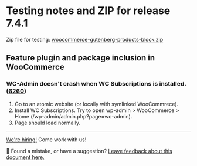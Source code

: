 # Testing notes and ZIP for release 7.4.1

Zip file for testing: [woocommerce-gutenberg-products-block.zip](https://github.com/woocommerce/woocommerce-gutenberg-products-block/files/8482828/woocommerce-gutenberg-products-block.zip)

## Feature plugin and package inclusion in WooCommerce

### WC-Admin doesn't crash when WC Subscriptions is installed. ([6260](https://github.com/woocommerce/woocommerce-gutenberg-products-block/pull/6260))

1. Go to an atomic website (or locally with symlinked WooCommrece).
2. Install WC Subscriptions.
   Try to open wp-admin > WooCommerce > Home (/wp-admin/admin.php?page=wc-admin).
3. Page should load normally.

<!-- FEEDBACK -->

---

[We're hiring!](https://woocommerce.com/careers/) Come work with us!

🐞 Found a mistake, or have a suggestion? [Leave feedback about this document here.](https://github.com/woocommerce/woocommerce-gutenberg-products-block/issues/new?assignees=&labels=type%3A+documentation&template=--doc-feedback.md&title=Feedback%20on%20./docs/testing/releases/741.md)

<!-- /FEEDBACK -->
